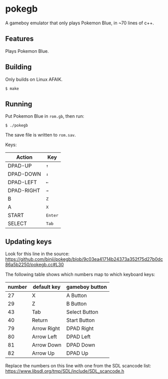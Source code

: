 # pokegb

A gameboy emulator that only plays Pokemon Blue, in ~70 lines of c++.

## Features

Plays Pokemon Blue.

## Building

Only builds on Linux AFAIK.

```
$ make
```

## Running

Put Pokemon Blue in `rom.gb`, then run:

```
$ ./pokegb
```

The save file is written to `rom.sav`.

Keys:

| Action | Key |
| --- | --- |
| DPAD-UP | <kbd>↑</kbd> |
| DPAD-DOWN | <kbd>↓</kbd> |
| DPAD-LEFT | <kbd>←</kbd> |
| DPAD-RIGHT | <kbd>→</kbd> |
| B | <kbd>Z</kbd> |
| A | <kbd>X</kbd> |
| START | <kbd>Enter</kbd> |
| SELECT | <kbd>Tab</kbd> |

## Updating keys

Look for this line in the source:
https://github.com/binji/pokegb/blob/9c03ea41714b24373a352f75d27b0dc86a5b2250/pokegb.cc#L30

The following table shows which numbers map to which keyboard keys:

| number | default key | gameboy button |
| - | - | - |
| 27 | X | A Button |
| 29 | Z | B Button |
| 43 | Tab | Select Button |
| 40 | Return | Start Button |
| 79 | Arrow Right | DPAD Right |
| 80 | Arrow Left | DPAD Left |
| 81 | Arrow Down | DPAD Down |
| 82 | Arrow Up | DPAD Up |

Replace the numbers on this line with one from the SDL scancode list:
https://www.libsdl.org/tmp/SDL/include/SDL_scancode.h

